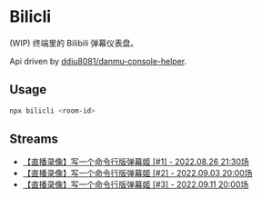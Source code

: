 # Bilicli

(WIP) 终端里的 Bilibili 弹幕仪表盘。

Api driven by [ddiu8081/danmu-console-helper](https://github.com/ddiu8081/danmu-console-helper).

## Usage

```bash
npx bilicli <room-id>
```

## Streams

- [【直播录像】写一个命令行版弹幕姬 [#1] - 2022.08.26 21:30场](https://www.bilibili.com/video/BV1ze4y1Z7Tu/)
- [【直播录像】写一个命令行版弹幕姬 [#2] - 2022.09.03 20:00场](https://www.bilibili.com/video/BV1mK411Z7d9)
- [【直播录像】写一个命令行版弹幕姬 [#3] - 2022.09.11 20:00场](https://www.bilibili.com/video/BV1nG4y1z7LC)
